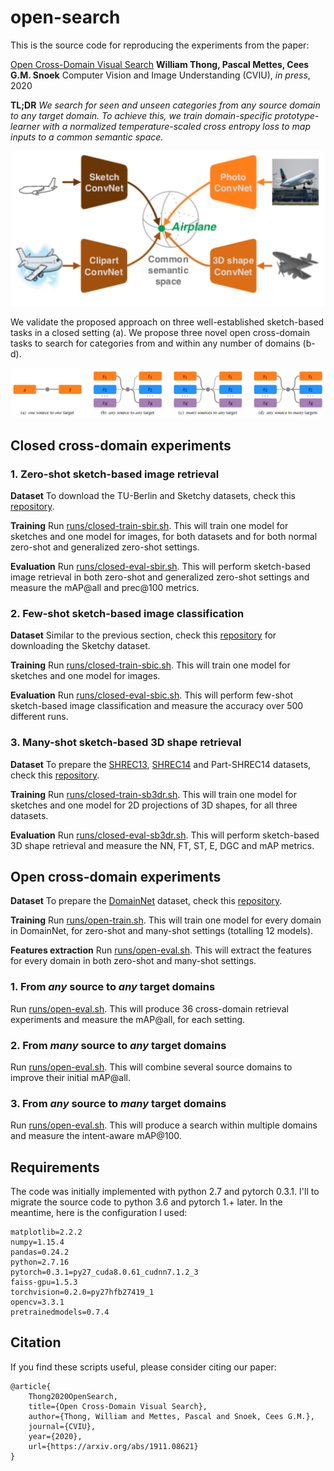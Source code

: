 # open-search

This is the source code for reproducing the experiments from the paper:

[Open Cross-Domain Visual Search](https://arxiv.org/abs/1911.08621)
**William Thong, Pascal Mettes, Cees G.M. Snoek**
Computer Vision and Image Understanding (CVIU), *in press*, 2020

**TL;DR** *We search for seen and unseen categories from any source domain to any target domain.
To achieve this, we train domain-specific prototype-learner with a normalized temperature-scaled cross entropy loss to map inputs to a common semantic space.*

![alt text](imgs/problem.png "Method: common semantic space")

We validate the proposed approach on three well-established sketch-based tasks in a closed setting (a).
We propose three novel open cross-domain tasks to search for categories from and within any number of domains (b-d).

![alt text](imgs/setup.png "Close vs. open cross-domain search")

## Closed cross-domain experiments

### 1. Zero-shot sketch-based image retrieval

**Dataset**
To download the TU-Berlin and Sketchy datasets, check this [repository](https://github.com/qliu24/SAKE).

**Training**
Run [runs/closed-train-sbir.sh](runs/closed-train-sbir.sh). This will train one model for sketches and one model for images, for both datasets and for both normal zero-shot and generalized zero-shot settings.

**Evaluation**
Run [runs/closed-eval-sbir.sh](runs/closed-eval-sbir.sh). This will perform sketch-based image retrieval in both zero-shot and generalized zero-shot settings and measure the mAP@all and prec@100 metrics.

### 2. Few-shot sketch-based image classification

**Dataset**
Similar to the previous section, check this [repository](https://github.com/qliu24/SAKE) for downloading the Sketchy dataset.

**Training**
Run [runs/closed-train-sbic.sh](runs/closed-train-sbic.sh). This will train one model for sketches and one model for images.

**Evaluation**
Run [runs/closed-eval-sbic.sh](runs/closed-eval-sbic.sh). This will perform few-shot sketch-based image classification and measure the accuracy over 500 different runs.

### 3. Many-shot sketch-based 3D shape retrieval

**Dataset**
To prepare the [SHREC13](http://orca.st.usm.edu/~bli/sharp/sharp/contest/2013/SBR/),
[SHREC14](http://orca.st.usm.edu/~bli/sharp/sharp/contest/2014/SBR/) and Part-SHREC14 datasets, check this [repository](https://github.com/twuilliam/shrec-sketches-helpers).

**Training**
Run [runs/closed-train-sb3dr.sh](runs/closed-train-sb3dr.sh). This will train one model for sketches and one model for 2D projections of 3D shapes, for all three datasets.

**Evaluation**
Run [runs/closed-eval-sb3dr.sh](runs/closed-eval-sb3dr.sh). This will perform sketch-based 3D shape retrieval and measure the NN, FT, ST, E, DGC and mAP metrics.

## Open cross-domain experiments

**Dataset**
To prepare the [DomainNet](http://ai.bu.edu/M3SDA/) dataset, check this [repository](https://github.com/twuilliam/domainnet-helpers).

**Training**
Run [runs/open-train.sh](runs/open-train.sh). This will train one model for every domain in DomainNet, for zero-shot and many-shot settings (totalling 12 models).

**Features extraction**
Run [runs/open-eval.sh](runs/open-eval.sh). This will extract the features for every domain in both zero-shot and many-shot settings.

### 1. From *any* source to *any* target domains
Run [runs/open-eval.sh](runs/open-eval.sh). This will produce 36 cross-domain retrieval experiments and measure the mAP@all, for each setting.

### 2. From *many* source to *any* target domains
Run [runs/open-eval.sh](runs/open-eval.sh). This will combine several source domains to improve their initial mAP@all.

### 3. From *any* source to *many* target domains
Run [runs/open-eval.sh](runs/open-eval.sh). This will produce a search within multiple domains and measure the intent-aware mAP@100.

## Requirements

The code was initially implemented with python 2.7 and pytorch 0.3.1. I'll to migrate the source code to python 3.6 and pytorch 1.+ later. In the meantime, here is the configuration I used:

```
matplotlib=2.2.2
numpy=1.15.4
pandas=0.24.2
python=2.7.16
pytorch=0.3.1=py27_cuda8.0.61_cudnn7.1.2_3
faiss-gpu=1.5.3
torchvision=0.2.0=py27hfb27419_1
opencv=3.3.1
pretrainedmodels=0.7.4
```

## Citation

If you find these scripts useful, please consider citing our paper:

```
@article{
    Thong2020OpenSearch,
    title={Open Cross-Domain Visual Search},
    author={Thong, William and Mettes, Pascal and Snoek, Cees G.M.},
    journal={CVIU},
    year={2020},
    url={https://arxiv.org/abs/1911.08621}
}
```
